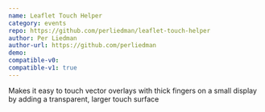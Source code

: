 ```yaml
---
name: Leaflet Touch Helper
category: events
repo: https://github.com/perliedman/leaflet-touch-helper
author: Per Liedman
author-url: https://github.com/perliedman
demo: 
compatible-v0:
compatible-v1: true
---
```


Makes it easy to touch vector overlays with thick fingers on a small display by adding a transparent, larger touch surface
